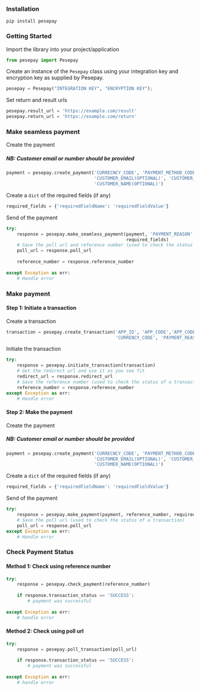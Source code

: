 ### Installation
```shell
pip install pesepay
```

### Getting Started
Import the library into your project/application

```python  
from pesepay import Pesepay
```

Create an instance of the `Pesepay` class using your integration key and encryption key as supplied by Pesepay.

```python 
pesepay = Pesepay("INTEGRATION KEY", "ENCRYPTION KEY");
```

Set return and result urls

```python 
pesepay.result_url = 'https://example.com/result'
pesepay.return_url = 'https://example.com/return'
```

### Make seamless payment

Create the payment 
##### NB: Customer email or number should be provided

```python
payment = pesepay.create_payment('CURRECNCY_CODE', 'PAYMENT_METHOD_CODE', 
                                 'CUSTOMER_EMAIL(OPTIONAL)', 'CUSTOMER_PHONE_NUMBER(OPTIONAL)', 
                                 'CUSTOMER_NAME(OPTIONAL)')
```

Create a `dict` of the required fields (if any)
```python
required_fields = {'requiredFieldName': 'requiredFieldValue'}
```

Send of the payment
```python
try:
    response = pesepay.make_seamless_payment(payment, 'PAYMENT_REASON', AMOUNT, 
                                             required_fields)
    # Save the poll url and reference number (used to check the status of a transaction)
    poll_url = response.poll_url
    
    reference_number = response.reference_number
    
except Exception as err:
    # Handle error
```

### Make payment
#### Step 1: Initiate a transaction

Create a transaction
```python
transaction = pesepay.create_transaction('APP_ID', 'APP_CODE','APP_CODE', amount, 
                                         'CURRENCY_CODE', 'PAYMENT_REASON')
```

Initiate the transaction
```python
try:
    response = pesepay.initiate_transaction(transaction)
    # Get the redirect url and use it as you see fit     
    redirect_url = response.redirect_url
    # Save the reference number (used to check the status of a transaction)
    reference_number = response.reference_number
except Exception as err:
    # Handle error
```

#### Step 2: Make the payment

Create the payment 
##### NB: Customer email or number should be provided

```python
payment = pesepay.create_payment('CURRECNCY_CODE', 'PAYMENT_METHOD_CODE', 
                                 'CUSTOMER_EMAIL(OPTIONAL)', 'CUSTOMER_PHONE_NUMBER(OPTIONAL)', 
                                 'CUSTOMER_NAME(OPTIONAL)')
```

Create a `dict` of the required fields (if any)

```python
required_fields = {'requiredFieldName': 'requiredFieldValue'}
```

Send of the payment
```python
try:
    response = pesepay.make_payment(payment, reference_number, required_fields)
    # Save the poll url (used to check the status of a transaction)
    poll_url = response.poll_url
except Exception as err:
    # Handle error
```

### Check Payment Status
#### Method 1: Check using reference number
```python
try:
    response = pesepay.check_payment(reference_number)
    
    if response.transaction_status == 'SUCCESS':
        # payment was successful
    
except Exception as err:
    # handle error
```
#### Method 2: Check using poll url
```python
try:
    response = pesepay.poll_transaction(poll_url)
    
    if response.transaction_status == 'SUCCESS':
        # payment was successful
    
except Exception as err:
    # handle error
```
